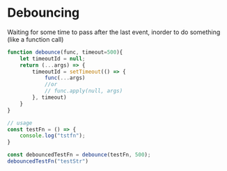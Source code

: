# Debouncing

Waiting for some time to pass after the last event, inorder to do something (like a function call)

```javaScript
function debounce(func, timeout=500){
    let timeoutId = null;
    return (...args) => {
        timeoutId = setTimeout(() => {
            func(...args)
            //or
            // func.apply(null, args)
        }, timeout)
    }
}

// usage
const testFn = () => {
    console.log("tstfn");
}

const debouncedTestFn = debounce(testFn, 500);
debouncedTestFn("testStr")
```
